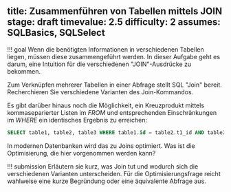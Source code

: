 title: Zusammenführen von Tabellen mittels JOIN
stage: draft
timevalue: 2.5
difficulty: 2
assumes: SQLBasics, SQLSelect
---
!!! goal
    Wenn die benötigten Informationen in verschiedenen Tabellen liegen, müssen diese 
    zusammengeführt werden. In dieser Aufgabe geht es darum, eine Intuition für die verschiedenen 
    "JOIN"-Ausdrücke zu bekommen.

Zum Verknüpfen mehrerer Tabellen in einer Abfrage stellt SQL "Join" bereit.
Recherchieren Sie verschiedene Varianten des Join-Kommandos.

Es gibt darüber hinaus noch die Möglichkeit, ein Kreuzprodukt mittels kommaseparierter Listen
im *FROM* und entsprechenden Einschränkungen im *WHERE* ein identisches Ergebnis zu erreichen:

```sql
SELECT table1, table2, table3 WHERE table1.id = table2.t1_id AND table2.id = table3.t2_id;
```

In modernen Datenbanken wird das zu Joins optimiert. Was ist die Optimisierung, die hier
vorgenommen werden kann?

!!! submission
    Erläutern sie kurz, was Join tut und wodurch sich die verschiedenen Varianten unterscheiden.
    Für die Optimisierungsfrage reicht wahlweise eine kurze Begründung oder eine äquivalente
    Abfrage aus.

